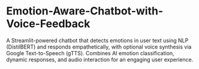 # Emotion-Aware-Chatbot-with-Voice-Feedback
A Streamlit-powered chatbot that detects emotions in user text using NLP (DistilBERT) and responds empathetically, with optional voice synthesis via Google Text-to-Speech (gTTS). Combines AI emotion classification, dynamic responses, and audio interaction for an engaging user experience.
